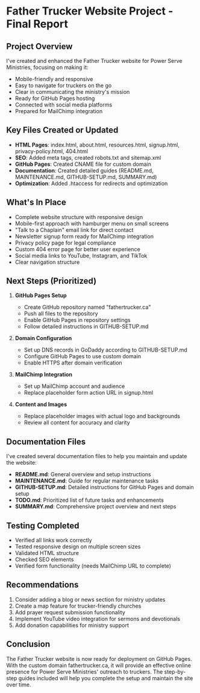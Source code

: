 # Father Trucker Website Project - Final Report

## Project Overview
I've created and enhanced the Father Trucker website for Power Serve Ministries, focusing on making it:
- Mobile-friendly and responsive
- Easy to navigate for truckers on the go
- Clear in communicating the ministry's mission
- Ready for GitHub Pages hosting
- Connected with social media platforms
- Prepared for MailChimp integration

## Key Files Created or Updated
- **HTML Pages**: index.html, about.html, resources.html, signup.html, privacy-policy.html, 404.html
- **SEO**: Added meta tags, created robots.txt and sitemap.xml
- **GitHub Pages**: Created CNAME file for custom domain
- **Documentation**: Created detailed guides (README.md, MAINTENANCE.md, GITHUB-SETUP.md, SUMMARY.md)
- **Optimization**: Added .htaccess for redirects and optimization

## What's In Place
- Complete website structure with responsive design
- Mobile-first approach with hamburger menu on small screens
- "Talk to a Chaplain" email link for direct contact
- Newsletter signup form ready for MailChimp integration
- Privacy policy page for legal compliance
- Custom 404 error page for better user experience
- Social media links to YouTube, Instagram, and TikTok
- Clear navigation structure

## Next Steps (Prioritized)
1. **GitHub Pages Setup**
   - Create GitHub repository named "fathertrucker.ca"
   - Push all files to the repository
   - Enable GitHub Pages in repository settings
   - Follow detailed instructions in GITHUB-SETUP.md

2. **Domain Configuration**
   - Set up DNS records in GoDaddy according to GITHUB-SETUP.md
   - Configure GitHub Pages to use custom domain
   - Enable HTTPS after domain verification

3. **MailChimp Integration**
   - Set up MailChimp account and audience
   - Replace placeholder form action URL in signup.html

4. **Content and Images**
   - Replace placeholder images with actual logo and backgrounds
   - Review all content for accuracy and clarity

## Documentation Files
I've created several documentation files to help you maintain and update the website:

- **README.md**: General overview and setup instructions
- **MAINTENANCE.md**: Guide for regular maintenance tasks
- **GITHUB-SETUP.md**: Detailed instructions for GitHub Pages and domain setup
- **TODO.md**: Prioritized list of future tasks and enhancements
- **SUMMARY.md**: Comprehensive project overview and next steps

## Testing Completed
- Verified all links work correctly
- Tested responsive design on multiple screen sizes
- Validated HTML structure
- Checked SEO elements
- Verified form functionality (needs MailChimp URL to complete)

## Recommendations
1. Consider adding a blog or news section for ministry updates
2. Create a map feature for trucker-friendly churches
3. Add prayer request submission functionality
4. Implement YouTube video integration for sermons and devotionals
5. Add donation capabilities for ministry support

## Conclusion
The Father Trucker website is now ready for deployment on GitHub Pages. With the custom domain fathertrucker.ca, it will provide an effective online presence for Power Serve Ministries' outreach to truckers. The step-by-step guides included will help you complete the setup and maintain the site over time.
